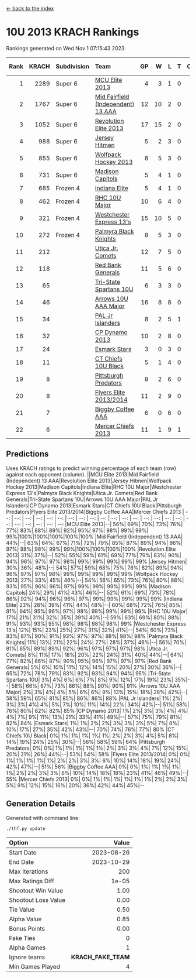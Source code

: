 [<- back to the index](readme.md)
# 10U 2013 KRACH Rankings
Rankings generated on Wed Nov  1 07:15:43 2023.

Rank|KRACH|Subdivision|Team|GP|W|L|T|OTW|OTL|SoS|Exp Wins|Win Diff
---:|---:|:---|:---|---:|---:|---:|---:|---:|---:|---:|---:|---:
1|2289|Super 6|[MCU Elite 2013](https://gamesheetstats.com/seasons/3664/teams/140889/schedule)|4|3|1|0|0|0|739|3.8|-0.0
2|1767|Super 6|[Mid Fairfield (Independent) 13 AAA](https://gamesheetstats.com/seasons/3664/teams/140891/schedule)|12|10|2|0|1|0|429|10.8|-0.0
3|1052|Super 6|[Revolution Elite 2013](https://gamesheetstats.com/seasons/3664/teams/140904/schedule)|17|15|2|0|2|0|259|15.8|-0.0
4|988|Super 6|[Jersey Hitmen](https://gamesheetstats.com/seasons/3664/teams/140893/schedule)|5|2|3|0|0|1|1496|2.8|-0.0
5|855|Super 6|[Wolfpack Hockey 2013](https://gamesheetstats.com/seasons/3664/teams/140894/schedule)|8|5|3|0|0|0|764|5.8|-0.0
6|731|Super 6|[Madison Capitols](https://gamesheetstats.com/seasons/3664/teams/162460/schedule)|5|4|1|0|1|0|252|4.9|0.0
7|685|Frozen 4|[Indiana Elite](https://gamesheetstats.com/seasons/3664/teams/144358/schedule)|5|4|1|0|0|0|258|4.9|0.0
8|462|Frozen 4|[RHC 10U Major](https://gamesheetstats.com/seasons/3664/teams/140895/schedule)|10|6|4|0|1|1|590|6.8|-0.0
9|321|Frozen 4|[Westchester Express 13's](https://gamesheetstats.com/seasons/3664/teams/140899/schedule)|15|10|5|0|0|1|305|10.8|-0.0
10|272|Frozen 4|[Palmyra Black Knights](https://gamesheetstats.com/seasons/3664/teams/140906/schedule)|8|5|3|0|0|1|306|5.8|-0.0
11|212||[Utica Jr. Comets](https://gamesheetstats.com/seasons/3664/teams/140900/schedule)|12|7|5|0|3|0|201|7.8|-0.0
12|118||[Red Bank Generals](https://gamesheetstats.com/seasons/3664/teams/140896/schedule)|11|5|6|0|0|2|355|5.8|-0.0
13|65||[Tri-State Spartans 10U](https://gamesheetstats.com/seasons/3664/teams/144359/schedule)|6|3|3|0|0|1|311|3.9|0.0
14|46||[Arrows 10U AAA Major](https://gamesheetstats.com/seasons/3664/teams/140902/schedule)|16|8|8|0|0|1|127|8.8|-0.0
15|34||[PAL Jr Islanders](https://gamesheetstats.com/seasons/3664/teams/140903/schedule)|8|2|5|1|1|0|486|3.3|-0.0
16|32||[CP Dynamo 2013](https://gamesheetstats.com/seasons/3664/teams/140901/schedule)|10|2|8|0|0|1|590|2.8|-0.0
17|24||[Esmark Stars](https://gamesheetstats.com/seasons/3664/teams/140905/schedule)|3|0|3|0|0|0|790|0.8|-0.0
18|11||[CT Chiefs 10U Black](https://gamesheetstats.com/seasons/3664/teams/140892/schedule)|5|1|4|0|0|0|77|1.8|-0.0
19|8||[Pittsburgh Predators](https://gamesheetstats.com/seasons/3664/teams/140907/schedule)|8|2|6|0|0|0|298|2.8|-0.0
20|8||[Flyers Elite 2013/2014](https://gamesheetstats.com/seasons/3664/teams/140898/schedule)|11|2|9|0|0|0|250|2.8|-0.0
21|7||[Biggby Coffee AAA](https://gamesheetstats.com/seasons/3664/teams/144357/schedule)|6|0|6|0|0|0|329|0.9|0.0
22|6||[Mercer Chiefs 2013](https://gamesheetstats.com/seasons/3664/teams/140897/schedule)|11|1|9|1|0|0|347|2.3|-0.0

## Predictions
Uses KRACH ratings to predict winning percentage of each team (row) against each opponent (column).
||MCU Elite 2013|Mid Fairfield (Independent) 13 AAA|Revolution Elite 2013|Jersey Hitmen|Wolfpack Hockey 2013|Madison Capitols|Indiana Elite|RHC 10U Major|Westchester Express 13's|Palmyra Black Knights|Utica Jr. Comets|Red Bank Generals|Tri-State Spartans 10U|Arrows 10U AAA Major|PAL Jr Islanders|CP Dynamo 2013|Esmark Stars|CT Chiefs 10U Black|Pittsburgh Predators|Flyers Elite 2013/2014|Biggby Coffee AAA|Mercer Chiefs 2013
| --: | --: | --: | --: | --: | --: | --: | --: | --: | --: | --: | --: | --: | --: | --: | --: | --: | --: | --: | --: | --: | --: | --: 
|MCU Elite 2013|--| 56%| 69%| 70%| 73%| 76%| 77%| 83%| 88%| 89%| 92%| 95%| 97%| 98%| 99%| 99%| 99%|100%|100%|100%|100%|100%
|Mid Fairfield (Independent) 13 AAA| 44%|--| 63%| 64%| 67%| 71%| 72%| 79%| 85%| 87%| 89%| 94%| 96%| 97%| 98%| 98%| 99%| 99%|100%|100%|100%|100%
|Revolution Elite 2013| 31%| 37%|--| 52%| 55%| 59%| 61%| 69%| 77%| 79%| 83%| 90%| 94%| 96%| 97%| 97%| 98%| 99%| 99%| 99%| 99%| 99%
|Jersey Hitmen| 30%| 36%| 48%|--| 54%| 57%| 59%| 68%| 75%| 78%| 82%| 89%| 94%| 96%| 97%| 97%| 98%| 99%| 99%| 99%| 99%| 99%
|Wolfpack Hockey 2013| 27%| 33%| 45%| 46%|--| 54%| 56%| 65%| 73%| 76%| 80%| 88%| 93%| 95%| 96%| 96%| 97%| 99%| 99%| 99%| 99%| 99%
|Madison Capitols| 24%| 29%| 41%| 43%| 46%|--| 52%| 61%| 69%| 73%| 78%| 86%| 92%| 94%| 96%| 96%| 97%| 99%| 99%| 99%| 99%| 99%
|Indiana Elite| 23%| 28%| 39%| 41%| 44%| 48%|--| 60%| 68%| 72%| 76%| 85%| 91%| 94%| 95%| 96%| 97%| 98%| 99%| 99%| 99%| 99%
|RHC 10U Major| 17%| 21%| 31%| 32%| 35%| 39%| 40%|--| 59%| 63%| 69%| 80%| 88%| 91%| 93%| 93%| 95%| 98%| 98%| 98%| 98%| 99%
|Westchester Express 13's| 12%| 15%| 23%| 25%| 27%| 31%| 32%| 41%|--| 54%| 60%| 73%| 83%| 87%| 90%| 91%| 93%| 97%| 97%| 98%| 98%| 98%
|Palmyra Black Knights| 11%| 13%| 21%| 22%| 24%| 27%| 28%| 37%| 46%|--| 56%| 70%| 81%| 85%| 89%| 89%| 92%| 96%| 97%| 97%| 97%| 98%
|Utica Jr. Comets|  8%| 11%| 17%| 18%| 20%| 22%| 24%| 31%| 40%| 44%|--| 64%| 77%| 82%| 86%| 87%| 90%| 95%| 96%| 97%| 97%| 97%
|Red Bank Generals|  5%|  6%| 10%| 11%| 12%| 14%| 15%| 20%| 27%| 30%| 36%|--| 65%| 72%| 78%| 79%| 83%| 92%| 93%| 94%| 94%| 95%
|Tri-State Spartans 10U|  3%|  4%|  6%|  6%|  7%|  8%|  9%| 12%| 17%| 19%| 23%| 35%|--| 58%| 66%| 67%| 73%| 86%| 88%| 90%| 90%| 91%
|Arrows 10U AAA Major|  2%|  3%|  4%|  4%|  5%|  6%|  6%|  9%| 13%| 15%| 18%| 28%| 42%|--| 58%| 59%| 65%| 81%| 85%| 86%| 86%| 88%
|PAL Jr Islanders|  1%|  2%|  3%|  3%|  4%|  4%|  5%|  7%| 10%| 11%| 14%| 22%| 34%| 42%|--| 51%| 58%| 76%| 80%| 82%| 82%| 85%
|CP Dynamo 2013|  1%|  2%|  3%|  3%|  4%|  4%|  4%|  7%|  9%| 11%| 13%| 21%| 33%| 41%| 49%|--| 57%| 75%| 79%| 81%| 82%| 84%
|Esmark Stars|  1%|  1%|  2%|  2%|  3%|  3%|  3%|  5%|  7%|  8%| 10%| 17%| 27%| 35%| 42%| 43%|--| 70%| 74%| 76%| 77%| 80%
|CT Chiefs 10U Black|  0%|  1%|  1%|  1%|  1%|  1%|  2%|  2%|  3%|  4%|  5%|  8%| 14%| 19%| 24%| 25%| 30%|--| 56%| 58%| 59%| 64%
|Pittsburgh Predators|  0%|  0%|  1%|  1%|  1%|  1%|  1%|  2%|  3%|  3%|  4%|  7%| 12%| 15%| 20%| 21%| 26%| 44%|--| 53%| 54%| 58%
|Flyers Elite 2013/2014|  0%|  0%|  1%|  1%|  1%|  1%|  1%|  2%|  2%|  3%|  3%|  6%| 10%| 14%| 18%| 19%| 24%| 42%| 47%|--| 51%| 56%
|Biggby Coffee AAA|  0%|  0%|  1%|  1%|  1%|  1%|  1%|  2%|  2%|  3%|  3%|  6%| 10%| 14%| 18%| 18%| 23%| 41%| 46%| 49%|--| 55%
|Mercer Chiefs 2013|  0%|  0%|  1%|  1%|  1%|  1%|  1%|  1%|  2%|  2%|  3%|  5%|  9%| 12%| 15%| 16%| 20%| 36%| 42%| 44%| 45%|--

## Generation Details

Generated with command line:
```
./thf.py update
```

| Option | Value |
| :----- | ----: |
| Start Date | 2023-08-26 |
| End Date | 2023-10-29 |
| Max Iterations | 200 |
| Max Ratings Diff | 1e-05 |
| Shootout Win Value | 1.00 |
| Shootout Loss Value | 0.00 |
| Tie Value | 0.50 |
| Alpha Value | 0.85 |
| Bonus Points | 0.00 |
| Fake Ties | 0 |
| Alpha Games | 1 |
| Ignore teams | __KRACH_FAKE_TEAM__ |
| Min Games Played | 4 |

